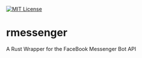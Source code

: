 [![MIT License](http://img.shields.io/badge/license-MIT-blue.svg?style=flat)](LICENSE)
# rmessenger
A Rust Wrapper for the FaceBook Messenger Bot API
